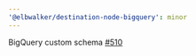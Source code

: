 ```yaml
---
'@elbwalker/destination-node-bigquery': minor
---
```


BigQuery custom schema [#510](https://github.com/elbwalker/walkerOS/issues/510)
